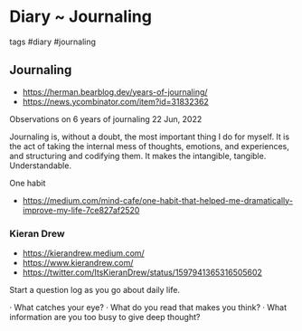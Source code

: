 # Diary ~ Journaling

tags #diary #journaling


## Journaling

* https://herman.bearblog.dev/years-of-journaling/
* https://news.ycombinator.com/item?id=31832362

Observations on 6 years of journaling
22 Jun, 2022

Journaling is, without a doubt, the most important thing I do for myself. It is the act of taking the internal mess of thoughts, emotions, and experiences, and structuring and codifying them. It makes the intangible, tangible. Understandable.

One habit

* https://medium.com/mind-cafe/one-habit-that-helped-me-dramatically-improve-my-life-7ce827af2520


### Kieran Drew

* https://kierandrew.medium.com/
* https://www.kierandrew.com/
* https://twitter.com/ItsKieranDrew/status/1597941365316505602

Start a question log as you go about daily life.

· What catches your eye?
· What do you read that makes you think?
· What information are you too busy to give deep thought?